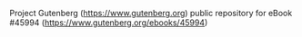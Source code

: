 Project Gutenberg (https://www.gutenberg.org) public repository for eBook #45994 (https://www.gutenberg.org/ebooks/45994)
